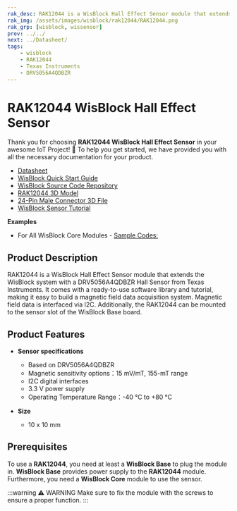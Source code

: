 ```yaml
---
rak_desc: RAK12044 is a WisBlock Hall Effect Sensor module that extends the WisBlock system with a DRV5056A4QDBZR Hall Sensor from Texas Instruments. It comes with a ready-to-use software library and tutorial, making it easy to build a magnetic field data acquisition system.
rak_img: /assets/images/wisblock/rak12044/RAK12044.png
rak_grp: [wisblock, wissensor]
prev: ../../
next: ../Datasheet/
tags:
    - wisblock
    - RAK12044
    - Texas Instruments
    - DRV5056A4QDBZR
---
```


# RAK12044 WisBlock Hall Effect Sensor

Thank you for choosing **RAK12044 WisBlock Hall Effect Sensor** in your awesome IoT Project! 🎉 To help you get started, we have provided you with all the necessary documentation for your product.

* [Datasheet](../Datasheet/)
* <a href="../../Quickstart/" target="_blank">WisBlock Quick Start Guide</a>
* [WisBlock Source Code Repository](https://github.com/RAKWireless/WisBlock/)
* [RAK12044 3D Model](https://downloads.rakwireless.com/3D_File/WisBlock/3D_RAK12044.stp)
* [24-Pin Male Connector 3D File](https://downloads.rakwireless.com/3D_File/Accessory/WisConnector/M24S1003K6M.stp)
* [WisBlock Sensor Tutorial](/Knowledge-Hub/Learn/WisBlock-Sensor-Tutorial/)

**Examples**

- For All WisBlock Core Modules - [Sample Codes:](https://github.com/RAKWireless/WisBlock/tree/master/examples/common/sensors/RAK12044)

## Product Description

RAK12044 is a WisBlock Hall Effect Sensor module that extends the WisBlock system with a DRV5056A4QDBZR Hall Sensor from Texas Instruments. It comes with a ready-to-use software library and tutorial, making it easy to build a magnetic field data acquisition system. Magnetic field data is interfaced via I2C. Additionally, the RAK12044 can be mounted to the sensor slot of the WisBlock Base board.

## Product Features

* **Sensor specifications**
    *  Based on DRV5056A4QDBZR
    *  Magnetic sensitivity options：15&nbsp;mV/mT, 155-mT range
    *  I2C digital interfaces
    *  3.3&nbsp;V power supply
    *  Operating Temperature Range：-40&nbsp;°C to +80&nbsp;°C

* **Size**
    * 10 x 10&nbsp;mm

## Prerequisites

To use a **RAK12044**, you need at least a **WisBlock Base** to plug the module in. **WisBlock Base** provides power supply to the **RAK12044** module. Furthermore, you need a **WisBlock Core** module to use the sensor.

:::warning ⚠️ WARNING
Make sure to fix the module with the screws to ensure a proper function.
:::